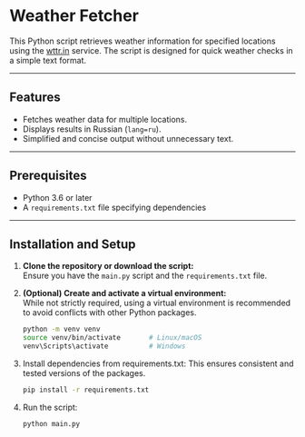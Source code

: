 # Weather Fetcher

This Python script retrieves weather information for specified locations using the [wttr.in](https://wttr.in) service. The script is designed for quick weather checks in a simple text format.

---

## Features
- Fetches weather data for multiple locations.
- Displays results in Russian (`lang=ru`).
- Simplified and concise output without unnecessary text.

---

## Prerequisites
- Python 3.6 or later
- A `requirements.txt` file specifying dependencies

---

## Installation and Setup

1. **Clone the repository or download the script:**  
   Ensure you have the `main.py` script and the `requirements.txt` file.

2. **(Optional) Create and activate a virtual environment:**  
   While not strictly required, using a virtual environment is recommended to avoid conflicts with other Python packages.
   ```bash
   python -m venv venv
   source venv/bin/activate       # Linux/macOS
   venv\Scripts\activate          # Windows
3. Install dependencies from requirements.txt:
This ensures consistent and tested versions of the packages.
   ```bash
   pip install -r requirements.txt
4. Run the script:
   ```bash
   python main.py